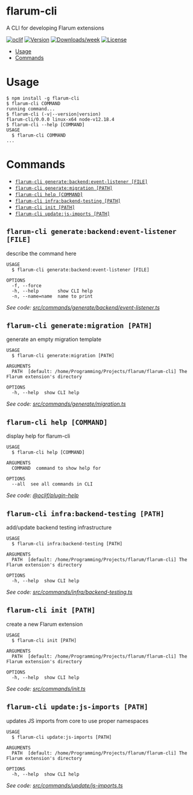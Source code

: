 flarum-cli
==========

A CLI for developing Flarum extensions

[![oclif](https://img.shields.io/badge/cli-oclif-brightgreen.svg)](https://oclif.io)
[![Version](https://img.shields.io/npm/v/flarum-cli.svg)](https://npmjs.org/package/flarum-cli)
[![Downloads/week](https://img.shields.io/npm/dw/flarum-cli.svg)](https://npmjs.org/package/flarum-cli)
[![License](https://img.shields.io/npm/l/flarum-cli.svg)](https://github.com/flarum/flarum-cli/blob/master/package.json)

<!-- toc -->
* [Usage](#usage)
* [Commands](#commands)
<!-- tocstop -->
# Usage
<!-- usage -->
```sh-session
$ npm install -g flarum-cli
$ flarum-cli COMMAND
running command...
$ flarum-cli (-v|--version|version)
flarum-cli/0.0.0 linux-x64 node-v12.18.4
$ flarum-cli --help [COMMAND]
USAGE
  $ flarum-cli COMMAND
...
```
<!-- usagestop -->
# Commands
<!-- commands -->
* [`flarum-cli generate:backend:event-listener [FILE]`](#flarum-cli-generatebackendevent-listener-file)
* [`flarum-cli generate:migration [PATH]`](#flarum-cli-generatemigration-path)
* [`flarum-cli help [COMMAND]`](#flarum-cli-help-command)
* [`flarum-cli infra:backend-testing [PATH]`](#flarum-cli-infrabackend-testing-path)
* [`flarum-cli init [PATH]`](#flarum-cli-init-path)
* [`flarum-cli update:js-imports [PATH]`](#flarum-cli-updatejs-imports-path)

## `flarum-cli generate:backend:event-listener [FILE]`

describe the command here

```
USAGE
  $ flarum-cli generate:backend:event-listener [FILE]

OPTIONS
  -f, --force
  -h, --help       show CLI help
  -n, --name=name  name to print
```

_See code: [src/commands/generate/backend/event-listener.ts](https://github.com/flarum/flarum-cli/blob/v0.0.0/src/commands/generate/backend/event-listener.ts)_

## `flarum-cli generate:migration [PATH]`

generate an empty migration template

```
USAGE
  $ flarum-cli generate:migration [PATH]

ARGUMENTS
  PATH  [default: /home/Programming/Projects/flarum/flarum-cli] The Flarum extension's directory

OPTIONS
  -h, --help  show CLI help
```

_See code: [src/commands/generate/migration.ts](https://github.com/flarum/flarum-cli/blob/v0.0.0/src/commands/generate/migration.ts)_

## `flarum-cli help [COMMAND]`

display help for flarum-cli

```
USAGE
  $ flarum-cli help [COMMAND]

ARGUMENTS
  COMMAND  command to show help for

OPTIONS
  --all  see all commands in CLI
```

_See code: [@oclif/plugin-help](https://github.com/oclif/plugin-help/blob/v3.2.2/src/commands/help.ts)_

## `flarum-cli infra:backend-testing [PATH]`

add/update backend testing infrastructure

```
USAGE
  $ flarum-cli infra:backend-testing [PATH]

ARGUMENTS
  PATH  [default: /home/Programming/Projects/flarum/flarum-cli] The Flarum extension's directory

OPTIONS
  -h, --help  show CLI help
```

_See code: [src/commands/infra/backend-testing.ts](https://github.com/flarum/flarum-cli/blob/v0.0.0/src/commands/infra/backend-testing.ts)_

## `flarum-cli init [PATH]`

create a new Flarum extension

```
USAGE
  $ flarum-cli init [PATH]

ARGUMENTS
  PATH  [default: /home/Programming/Projects/flarum/flarum-cli] The Flarum extension's directory

OPTIONS
  -h, --help  show CLI help
```

_See code: [src/commands/init.ts](https://github.com/flarum/flarum-cli/blob/v0.0.0/src/commands/init.ts)_

## `flarum-cli update:js-imports [PATH]`

updates JS imports from core to use proper namespaces

```
USAGE
  $ flarum-cli update:js-imports [PATH]

ARGUMENTS
  PATH  [default: /home/Programming/Projects/flarum/flarum-cli] The Flarum extension's directory

OPTIONS
  -h, --help  show CLI help
```

_See code: [src/commands/update/js-imports.ts](https://github.com/flarum/flarum-cli/blob/v0.0.0/src/commands/update/js-imports.ts)_
<!-- commandsstop -->
